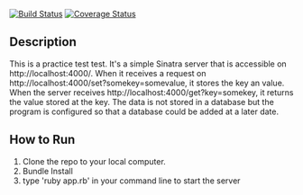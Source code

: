 [![Build Status](https://travis-ci.org/timchipperfield/DatabaseServer_tt.svg?branch=master)](https://travis-ci.org/timchipperfield/DatabaseServer_tt) [![Coverage Status](https://coveralls.io/repos/github/timchipperfield/DatabaseServer_tt/badge.svg?branch=master)](https://coveralls.io/github/timchipperfield/DatabaseServer_tt?branch=master)



## Description

This is a practice test test. It's a simple Sinatra server that is accessible on http://localhost:4000/. When it receives a request on http://localhost:4000/set?somekey=somevalue, it stores the key an value. When the server receives http://localhost:4000/get?key=somekey, it returns the value stored at the key. The data is not stored in a database but the program is configured so that a database could be added at a later date.

## How to Run

1. Clone the repo to your local computer.
2. Bundle Install
3. type 'ruby app.rb' in your command line to start the server
